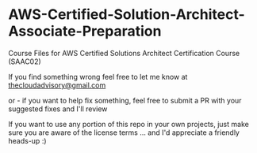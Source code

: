 # AWS-Certified-Solution-Architect-Associate-Preparation

Course Files for AWS Certified Solutions Architect Certification Course (SAAC02)

If you find something wrong feel free to let me know at thecloudadvisory@gmail.com

   or - if you want to help fix something, feel free to submit a PR with your suggested fixes and I'll review

If you want to use any portion of this repo in your own projects, just make sure you are aware of the license terms ... and I'd appreciate a friendly heads-up :)



